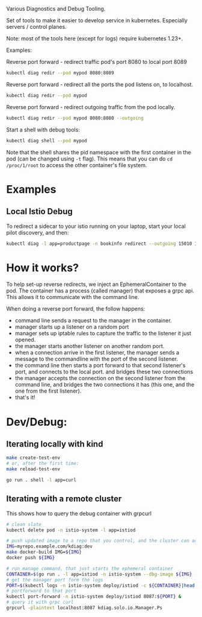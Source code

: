 Various Diagnostics and Debug Tooling.

Set of tools to make it easier to develop service in kubernetes. Especially servers / control planes.

Note: most of the tools here (except for logs) require kubernetes 1.23+.

Examples:

Reverse port forward - redirect traffic pod's port 8080 to local port 8089

```sh
kubectl diag redir --pod mypod 8080:8089
```

Reverse port forward - redirect all the ports the pod listens on, to localhost.

```sh
kubectl diag redir --pod mypod
```

Reverse port forward - redirect outgoing traffic from the pod locally.

```sh
kubectl diag redir --pod mypod 8080:8080 --outgoing
```

Start a shell with debug tools:

```sh
kubectl diag shell --pod mypod
```
Note that the shell shares the pid namespace with the first container in the pod (can be changed using `-t` flag). This means that you can do `cd /proc/1/root` to access the other container's file system.

# Examples

## Local Istio Debug

To redirect a sidecar to your istio running on your laptop, start your local pilot discovery, and then:

```sh
kubectl diag -l app=productpage -n bookinfo redirect --outgoing 15010 15012 15014
```
# How it works?

To help set-up reverse redirects, we inject an EphemeralContainer to the pod. The container has a process (called manager) that exposes a grpc api.
This allows it to communicate with the command line.

When doing a reverse port forward, the follow happens:
- command line sends a request to the manager in the container.
- manager starts up a listener on a random port
- manager sets up iptable rules to capture the traffic to the listener it just opened.
- the manager starts another listener on another random port.
- when a connection arrive in the first listener, the manager sends a message to the commandline with the port of the second listener.
- the command line then starts a port forward to that second listener's port, and connects to the local port. and bridges these two connections
- the manager accepts the connection on the second listener from the command line, and bridges the two connections it has (this one, and the one from the first listener).
- that's it!


# Dev/Debug:

## Iterating locally with kind
```sh
make create-test-env
# or, after the first time:
make reload-test-env

go run . shell -l app=curl
```

## Iterating with a remote cluster

This shows how to query the debug container with grpcurl

```sh
# clean slate
kubectl delete pod -n istio-system -l app=istiod

# push updated image to a repo that you control, and the cluster can access
IMG=myrepo.example.com/kdiag:dev
make docker-build IMG=${IMG}
docker push ${IMG}

# run manage command, that just starts the ephemeral container
CONTAINER=$(go run . -l app=istiod -n istio-system --dbg-image ${IMG} --pull-policy=Always manage|cut -d' ' -f1)
# get the manager port form the logs
PORT=$(kubectl logs -n istio-system deploy/istiod -c ${CONTAINER}|head -1|rev|cut -d: -f1|rev)
# portforward to that port
kubectl port-forward -n istio-system deploy/istiod 8087:${PORT} &
# query it with grpc curl
grpcurl -plaintext localhost:8087 kdiag.solo.io.Manager.Ps
```
